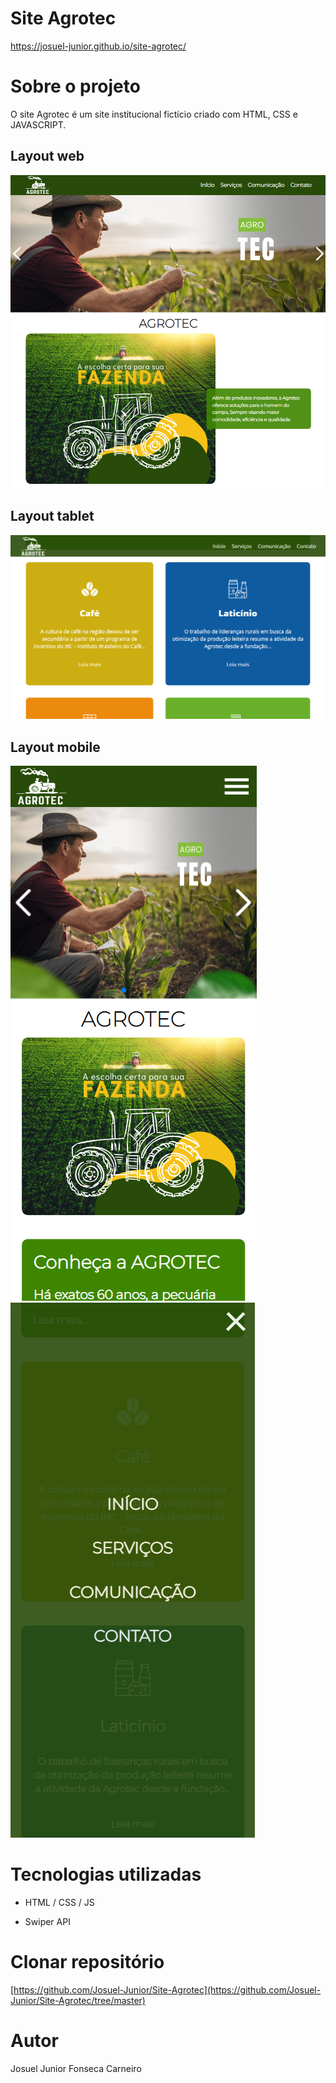 # Site Agrotec
https://josuel-junior.github.io/site-agrotec/

# Sobre o projeto

O site Agrotec é um site institucional fictício criado com HTML, CSS e JAVASCRIPT.

## Layout web
![Web](https://github.com/Josuel-Junior/projects-images/blob/master/image%20Agrotec/Layout%20web.PNG)

## Layout tablet 
![Tablet](https://github.com/Josuel-Junior/projects-images/blob/master/image%20Agrotec/Layout%20tablet.png)

## Layout mobile
![Mobile](https://github.com/Josuel-Junior/projects-images/blob/master/image%20Agrotec/Layout%20mobile.PNG)
![Mobile](https://github.com/Josuel-Junior/projects-images/blob/master/image%20Agrotec/Layout-menu-mobile.PNG)

# Tecnologias utilizadas

- HTML / CSS / JS

- Swiper API

# Clonar repositório
[https://github.com/Josuel-Junior/Site-Agrotec](https://github.com/Josuel-Junior/Site-Agrotec/tree/master)

# Autor

Josuel Junior Fonseca Carneiro


